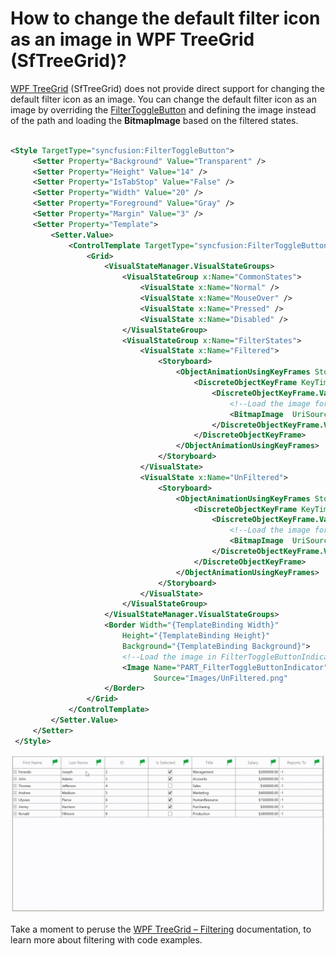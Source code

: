 # How to change the default filter icon as an image in WPF TreeGrid (SfTreeGrid)?

[WPF TreeGrid](https://www.syncfusion.com/wpf-controls/treegrid) (SfTreeGrid) does not provide direct support for changing the default filter icon as an image. You can change the default filter icon as an image by overriding the [FilterToggleButton](https://help.syncfusion.com/cr/wpf/Syncfusion.UI.Xaml.Grid.FilterToggleButton.html) and defining the image instead of the path and loading the **BitmapImage** based on the filtered states.

```XML

<Style TargetType="syncfusion:FilterToggleButton">
     <Setter Property="Background" Value="Transparent" />
     <Setter Property="Height" Value="14" />
     <Setter Property="IsTabStop" Value="False" />
     <Setter Property="Width" Value="20" />
     <Setter Property="Foreground" Value="Gray" />
     <Setter Property="Margin" Value="3" />
     <Setter Property="Template">
         <Setter.Value>
             <ControlTemplate TargetType="syncfusion:FilterToggleButton">
                 <Grid>
                     <VisualStateManager.VisualStateGroups>
                         <VisualStateGroup x:Name="CommonStates">
                             <VisualState x:Name="Normal" />
                             <VisualState x:Name="MouseOver" />
                             <VisualState x:Name="Pressed" />
                             <VisualState x:Name="Disabled" />
                         </VisualStateGroup>
                         <VisualStateGroup x:Name="FilterStates">
                             <VisualState x:Name="Filtered">
                                 <Storyboard>
                                     <ObjectAnimationUsingKeyFrames Storyboard.TargetName="PART_FilterToggleButtonIndicator" Storyboard.TargetProperty="Source">
                                         <DiscreteObjectKeyFrame KeyTime="0">
                                             <DiscreteObjectKeyFrame.Value>
                                                 <!--Load the image for filtered state in FilterToggleButtonIndicator-->
                                                 <BitmapImage  UriSource="Images/Filtered.png" />
                                             </DiscreteObjectKeyFrame.Value>
                                         </DiscreteObjectKeyFrame>
                                     </ObjectAnimationUsingKeyFrames>
                                 </Storyboard>
                             </VisualState>
                             <VisualState x:Name="UnFiltered">
                                 <Storyboard>
                                     <ObjectAnimationUsingKeyFrames Storyboard.TargetName="PART_FilterToggleButtonIndicator" Storyboard.TargetProperty="Source">
                                         <DiscreteObjectKeyFrame KeyTime="0">
                                             <DiscreteObjectKeyFrame.Value>
                                                 <!--Load the image for unfiltered state in FilterToggleButtonIndicator-->
                                                 <BitmapImage  UriSource="Images/UnFiltered.png" />
                                             </DiscreteObjectKeyFrame.Value>
                                         </DiscreteObjectKeyFrame>
                                     </ObjectAnimationUsingKeyFrames>
                                 </Storyboard>
                             </VisualState>
                         </VisualStateGroup>
                     </VisualStateManager.VisualStateGroups>
                     <Border Width="{TemplateBinding Width}"
                         Height="{TemplateBinding Height}"
                         Background="{TemplateBinding Background}">
                         <!--Load the image in FilterToggleButtonIndicator-->
                         <Image Name="PART_FilterToggleButtonIndicator" Height="8" Width="8"
                                Source="Images/UnFiltered.png"              />
                     </Border>
                 </Grid>
             </ControlTemplate>
         </Setter.Value>
     </Setter>
 </Style>

```
![Shows the Image loaded in FilterIcon](ImageLoadFiltertoggleButton.gif)

Take a moment to peruse the [WPF TreeGrid – Filtering](https://help.syncfusion.com/wpf/treegrid/filtering) documentation, to learn more about filtering with code examples.
